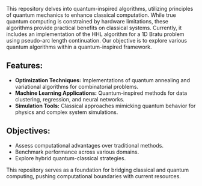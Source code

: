 This repository delves into quantum-inspired algorithms, utilizing principles of quantum mechanics to enhance classical computation. While true quantum computing is constrained by hardware limitations, these algorithms provide practical benefits on classical systems. Currently, it includes an implementation of the HHL algorithm for a 1D Bratu problem using pseudo-arc length continuation. Our objective is to explore various quantum algorithms within a quantum-inspired framework.

<h2>Features:</h2>
<ul>
    <li><strong>Optimization Techniques:</strong> Implementations of quantum annealing and variational algorithms for combinatorial problems.</li>
    <li><strong>Machine Learning Applications:</strong> Quantum-inspired methods for data clustering, regression, and neural networks.</li>
    <li><strong>Simulation Tools:</strong> Classical approaches mimicking quantum behavior for physics and complex system simulations.</li>
</ul>

<h2>Objectives:</h2>
<ul>
    <li>Assess computational advantages over traditional methods.</li>
    <li>Benchmark performance across various domains.</li>
    <li>Explore hybrid quantum-classical strategies.</li>
</ul>

<p>This repository serves as a foundation for bridging classical and quantum computing, pushing computational boundaries with current resources.</p>
